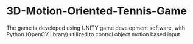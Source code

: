 # 3D-Motion-Oriented-Tennis-Game
The game is developed using UNITY game development software, with Python (OpenCV library) utilized to control object motion based input.
